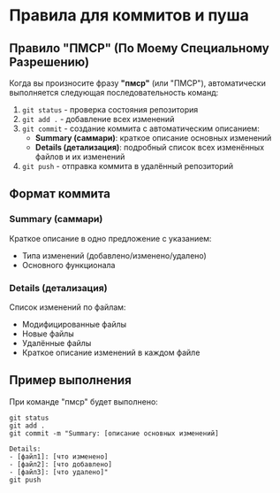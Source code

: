 # Правила для коммитов и пуша

## Правило "ПМСР" (По Моему Специальному Разрешению)

Когда вы произносите фразу **"пмср"** (или "ПМСР"), автоматически выполняется следующая последовательность команд:

1. `git status` - проверка состояния репозитория
2. `git add .` - добавление всех изменений
3. `git commit` - создание коммита с автоматическим описанием:
   - **Summary (саммари)**: краткое описание основных изменений
   - **Details (детализация)**: подробный список всех изменённых файлов и их изменений
4. `git push` - отправка коммита в удалённый репозиторий

## Формат коммита

### Summary (саммари)
Краткое описание в одно предложение с указанием:
- Типа изменений (добавлено/изменено/удалено)
- Основного функционала

### Details (детализация)
Список изменений по файлам:
- Модифицированные файлы
- Новые файлы
- Удалённые файлы
- Краткое описание изменений в каждом файле

## Пример выполнения

При команде "пмср" будет выполнено:

```
git status
git add .
git commit -m "Summary: [описание основных изменений]

Details:
- [файл1]: [что изменено]
- [файл2]: [что добавлено]
- [файл3]: [что удалено]"
git push
```

